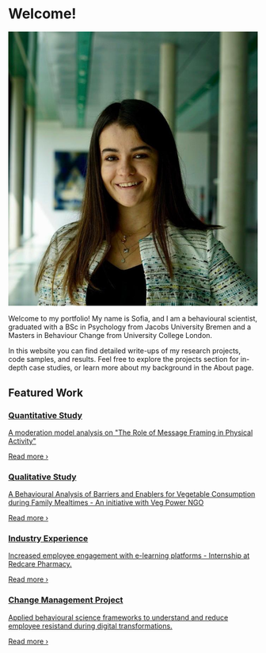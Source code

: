 # Welcome!
<section class="hero-two-col">
  <!-- SVG clipPath for the cloud shape -->
  <svg width="0" height="0" style="position:absolute">

  <div class="hero-photo-wrapper cloud">
    <img src="/images/me.png" alt="My-pic" class="hero-photo" />
  </div>

  <div class="hero-summary">
    <p>
       Welcome to my portfolio! My name is Sofia, and I am a behavioural scientist, graduated with a BSc in Psychology from Jacobs University Bremen and a Masters in Behaviour Change from University College London. 
    </p>
  </div>
</section>

In this website you can find detailed write-ups of my research projects, code samples, and results. Feel free to explore the projects section for in-depth case studies, or learn more about my background in the About page.

## Featured Work

<div class="projects-grid">

  <a href="projects/bachelor-thesis" class="project-card" target="_self">
    <h3>Quantitative Study</h3>
    <p>A moderation model analysis on "The Role of Message Framing in Physical Activity"</p>
    <p class="read-more">Read more ›</p>
  </a>

  <a href="projects/masters-thesis" class="project-card" target="_self">
    <h3>Qualitative Study</h3>
    <p>A Behavioural Analysis of Barriers and Enablers for Vegetable Consumption during Family Mealtimes - An initiative with Veg Power NGO</p>
    <p class="read-more">Read more ›</p>
  </a>

  <a href="projects/redcare-internship" class="project-card" target="_self">
    <h3>Industry Experience</h3>
    <p>Increased employee engagement with e-learning platforms - Internship at Redcare Pharmacy.</p>
    <p class="read-more">Read more ›</p>
  </a>

  <a href="projects/portfolio-digital-transf" class="project-card" target="_self">
    <h3>Change Management Project</h3>
    <p>Applied behavioural science frameworks to understand and reduce employee resistand during digital transformations.</p>
    <p class="read-more">Read more ›</p>
  </a>

</div>